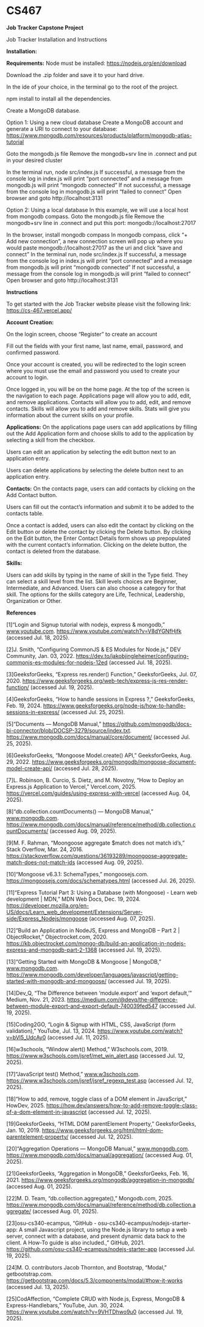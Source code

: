 # CS467
**Job Tracker Capstone Project**

Job Tracker Installation and Instructions

**Installation:**

**Requirements:**
Node must be installed: https://nodejs.org/en/download

Download the .zip folder and save it to your hard drive.

In the ide of your choice, in the terminal go to the root of the project.

npm install to install all the dependencies. 

Create a MongoDB database. 


Option 1: Using a new cloud database 
Create a MongoDB account and generate a URI to connect to your database:
https://www.mongodb.com/resources/products/platform/mongodb-atlas-tutorial

Goto the mongodb.js file 
Remove the mongodb+srv line in .connect and put in your desired cluster

In the terminal run, node src/index.js
If successful, a  message from the console log in index.js will print “port connected” and a  message from mongodb.js will print “mongodb connected”
If not successful, a message from the console log in mongodb.js will print “failed to connect”
Open browser and goto http://localhost:3131


Option 2: Using a local database
In this example, we will use a local host from mongodb compass.
Goto the mongodb.js file
Remove the mongodb+srv line in .connect and put this port: mongodb://localhost:27017


In the browser, install mongodb compass
In mongodb compass, click “+ Add new  connection”, a new connection screen will pop up where you would paste mongodb://localhost:27017 as the uri and click “save and connect”
In the terminal run, node src/index.js
If successful, a  message from the console log in index.js will print “port connected” and a  message from mongodb.js will print “mongodb connected”
If not successful, a message from the console log in mongodb.js will print “failed to connect”
Open browser and goto http://localhost:3131




**Instructions**

To get started with the Job Tracker website please visit the following link: 
https://cs-467.vercel.app/

**Account Creation:**

On the login screen, choose “Register” to create an account



Fill out the fields with your first name, last name, email, password, and confirmed password.



Once your account is created, you will be redirected to the login screen where you must use the email and password you used to create your account to login.


Once logged in, you will be on the home page. At the top of the screen is the navigation to each page. Applications page will allow you to add, edit, and remove applications. Contacts will allow you to add, edit, and remove contacts. Skills will allow you to add and remove skills. Stats will give you information about the current skills on your profile. 

**Applications:** 
On the applications page users can add applications by filling out the Add Application form and choose skills to add to the application by selecting a skill from the checkbox. 



Users can edit an application by selecting the edit button next to an application entry. 


Users can delete applications by selecting the delete button next to an application entry. 


**Contacts:**
On the contacts page, users can add contacts by clicking on the Add Contact button.


Users can fill out the contact’s information and submit it to be added to the contacts table.



Once a contact is added, users can also edit the contact by clicking on the Edit button or delete the contact by clicking the Delete button. By clicking on the Edit button, the Enter Contact Details form shows up prepopulated with the current contact’s information. Clicking on the delete button, the contact is deleted from the database.


**Skills:**


Users can add skills by typing in the name of skill in the Type field. They can select a skill level from the list. Skill levels choices are Beginner, Intermediate, and Advanced. Users can also choose a category for that skill. The options for the skills category are Life, Technical, Leadership, Organization or Other.

**References**

[1]“Login and Signup tutorial with nodejs, express & mongodb,” www.youtube.com. https://www.youtube.com/watch?v=V8dYGNfHjfk (accessed Jul. 18, 2025).

[2]J. Smith, “Configuring CommonJS & ES Modules for Node.js,” DEV Community, Jan. 03, 2022. https://dev.to/jakobjingleheimer/configuring-commonjs-es-modules-for-nodejs-12ed (accessed Jul. 18, 2025).

[3]GeeksforGeeks, “Express res.render() Function,” GeeksforGeeks, Jul. 07, 2020. https://www.geeksforgeeks.org/web-tech/express-js-res-render-function/ (accessed Jul. 19, 2025).

[4]GeeksforGeeks, “How to handle sessions in Express ?,” GeeksforGeeks, Feb. 19, 2024. https://www.geeksforgeeks.org/node-js/how-to-handle-sessions-in-express/ (accessed Jul. 25, 2025).

[5]“Documents — MongoDB Manual,” https://github.com/mongodb/docs-bi-connector/blob/DOCSP-3279/source/index.txt. https://www.mongodb.com/docs/manual/core/document/ (accessed Jul. 25, 2025).

[6]GeeksforGeeks, “Mongoose Model.create() API,” GeeksforGeeks, Aug. 29, 2022. https://www.geeksforgeeks.org/mongodb/mongoose-document-model-create-api/ (accessed Jul. 28, 2025).

[7]L. Robinson, B. Curcio, S. Dietz, and M. Novotny, “How to Deploy an Express.js Application to Vercel,” Vercel.com, 2025. https://vercel.com/guides/using-express-with-vercel (accessed Aug. 04, 2025).

[8]“db.collection.countDocuments() — MongoDB Manual,” www.mongodb.com. https://www.mongodb.com/docs/manual/reference/method/db.collection.countDocuments/ (accessed Aug. 09, 2025).

[9]M. F. Rahman, “Moongoose aggregate $match does not match id’s,” Stack Overflow, Mar. 24, 2016. https://stackoverflow.com/questions/36193289/moongoose-aggregate-match-does-not-match-ids (accessed Aug. 09, 2025).

[10]“Mongoose v6.3.1: SchemaTypes,” mongoosejs.com. https://mongoosejs.com/docs/schematypes.html (accessed Jul. 26, 2025).

[11]“Express Tutorial Part 3: Using a Database (with Mongoose) - Learn web development | MDN,” MDN Web Docs, Dec. 19, 2024. https://developer.mozilla.org/en-US/docs/Learn_web_development/Extensions/Server-side/Express_Nodejs/mongoose (accessed Aug. 07, 2025).

[12]“Build an Application in NodeJS, Express and MongoDB – Part 2 | ObjectRocket,” Objectrocket.com, 2020. https://kb.objectrocket.com/mongo-db/build-an-application-in-nodejs-express-and-mongodb-part-2-1368 (accessed Jul. 19, 2025).

[13]“Getting Started with MongoDB & Mongoose | MongoDB,” www.mongodb.com. https://www.mongodb.com/developer/languages/javascript/getting-started-with-mongodb-and-mongoose/ (accessed Jul. 19, 2025).

[14]Dev_Q, “The Difference between ‘module.export’ and ‘export default,’” Medium, Nov. 21, 2023. https://medium.com/@devq/the-difference-between-module-export-and-export-default-740039fed547 (accessed Jul. 19, 2025).

[15]Coding2GO, “Login & Signup with HTML, CSS, JavaScript (form validation),” YouTube, Jul. 13, 2024. https://www.youtube.com/watch?v=bVl5_UdcAy0 (accessed Jul. 11, 2025).

[16]w3schools, “Window alert() Method,” W3schools.com, 2019. https://www.w3schools.com/jsref/met_win_alert.asp (accessed Jul. 12, 2025).

[17]“JavaScript test() Method,” www.w3schools.com. https://www.w3schools.com/jsref/jsref_regexp_test.asp (accessed Jul. 12, 2025).

[18]“How to add, remove, toggle class of a DOM element in JavaScript,” HowDev, 2025. https://how.dev/answers/how-to-add-remove-toggle-class-of-a-dom-element-in-javascript (accessed Jul. 12, 2025).

[19]GeeksforGeeks, “HTML DOM parentElement Property,” GeeksforGeeks, Jan. 10, 2019. https://www.geeksforgeeks.org/html/html-dom-parentelement-property/ (accessed Jul. 12, 2025).

[20]“Aggregation Operations — MongoDB Manual,” www.mongodb.com. https://www.mongodb.com/docs/manual/aggregation/ (accessed Aug. 01, 2025).

[21]GeeksforGeeks, “Aggregation in MongoDB,” GeeksforGeeks, Feb. 16, 2021. https://www.geeksforgeeks.org/mongodb/aggregation-in-mongodb/ (accessed Aug. 01, 2025).

[22]M. D. Team, “db.collection.aggregate(),” Mongodb.com, 2025. https://www.mongodb.com/docs/manual/reference/method/db.collection.aggregate/ (accessed Aug. 01, 2025).

[23]osu-cs340-ecampus, “GitHub - osu-cs340-ecampus/nodejs-starter-app: A small Javascript project, using the Node.js library to setup a web server, connect with a database, and present dynamic data back to the client. A How-To guide is also included.,” GitHub, 2021. https://github.com/osu-cs340-ecampus/nodejs-starter-app (accessed Jul. 19, 2025).

[24]M. O. contributors Jacob Thornton, and Bootstrap, “Modal,” getbootstrap.com. https://getbootstrap.com/docs/5.3/components/modal/#how-it-works (accessed Jul. 13, 2025).

[25]CodAffection, “Complete CRUD with Node.js, Express, MongoDB & Express-Handlebars,” YouTube, Jun. 30, 2024. https://www.youtube.com/watch?v=9VHTDhwo9u0 (accessed Jul. 19, 2025).


